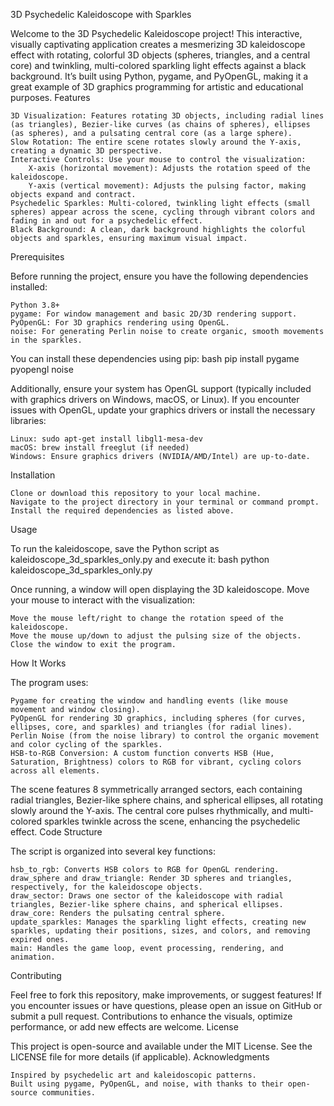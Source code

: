 3D Psychedelic Kaleidoscope with Sparkles

Welcome to the 3D Psychedelic Kaleidoscope project! This interactive, visually captivating application creates a mesmerizing 3D kaleidoscope effect with rotating, colorful 3D objects (spheres, triangles, and a central core) and twinkling, multi-colored sparkling light effects against a black background. It’s built using Python, pygame, and PyOpenGL, making it a great example of 3D graphics programming for artistic and educational purposes.
Features

    3D Visualization: Features rotating 3D objects, including radial lines (as triangles), Bezier-like curves (as chains of spheres), ellipses (as spheres), and a pulsating central core (as a large sphere).
    Slow Rotation: The entire scene rotates slowly around the Y-axis, creating a dynamic 3D perspective.
    Interactive Controls: Use your mouse to control the visualization:
        X-axis (horizontal movement): Adjusts the rotation speed of the kaleidoscope.
        Y-axis (vertical movement): Adjusts the pulsing factor, making objects expand and contract.
    Psychedelic Sparkles: Multi-colored, twinkling light effects (small spheres) appear across the scene, cycling through vibrant colors and fading in and out for a psychedelic effect.
    Black Background: A clean, dark background highlights the colorful objects and sparkles, ensuring maximum visual impact.

Prerequisites

Before running the project, ensure you have the following dependencies installed:

    Python 3.8+
    pygame: For window management and basic 2D/3D rendering support.
    PyOpenGL: For 3D graphics rendering using OpenGL.
    noise: For generating Perlin noise to create organic, smooth movements in the sparkles.

You can install these dependencies using pip:
bash
pip install pygame pyopengl noise

Additionally, ensure your system has OpenGL support (typically included with graphics drivers on Windows, macOS, or Linux). If you encounter issues with OpenGL, update your graphics drivers or install the necessary libraries:

    Linux: sudo apt-get install libgl1-mesa-dev
    macOS: brew install freeglut (if needed)
    Windows: Ensure graphics drivers (NVIDIA/AMD/Intel) are up-to-date.

Installation

    Clone or download this repository to your local machine.
    Navigate to the project directory in your terminal or command prompt.
    Install the required dependencies as listed above.

Usage

To run the kaleidoscope, save the Python script as kaleidoscope_3d_sparkles_only.py and execute it:
bash
python kaleidoscope_3d_sparkles_only.py

Once running, a window will open displaying the 3D kaleidoscope. Move your mouse to interact with the visualization:

    Move the mouse left/right to change the rotation speed of the kaleidoscope.
    Move the mouse up/down to adjust the pulsing size of the objects.
    Close the window to exit the program.

How It Works

The program uses:

    Pygame for creating the window and handling events (like mouse movement and window closing).
    PyOpenGL for rendering 3D graphics, including spheres (for curves, ellipses, core, and sparkles) and triangles (for radial lines).
    Perlin Noise (from the noise library) to control the organic movement and color cycling of the sparkles.
    HSB-to-RGB Conversion: A custom function converts HSB (Hue, Saturation, Brightness) colors to RGB for vibrant, cycling colors across all elements.

The scene features 8 symmetrically arranged sectors, each containing radial triangles, Bezier-like sphere chains, and spherical ellipses, all rotating slowly around the Y-axis. The central core pulses rhythmically, and multi-colored sparkles twinkle across the scene, enhancing the psychedelic effect.
Code Structure

The script is organized into several key functions:

    hsb_to_rgb: Converts HSB colors to RGB for OpenGL rendering.
    draw_sphere and draw_triangle: Render 3D spheres and triangles, respectively, for the kaleidoscope objects.
    draw_sector: Draws one sector of the kaleidoscope with radial triangles, Bezier-like sphere chains, and spherical ellipses.
    draw_core: Renders the pulsating central sphere.
    update_sparkles: Manages the sparkling light effects, creating new sparkles, updating their positions, sizes, and colors, and removing expired ones.
    main: Handles the game loop, event processing, rendering, and animation.

Contributing

Feel free to fork this repository, make improvements, or suggest features! If you encounter issues or have questions, please open an issue on GitHub or submit a pull request. Contributions to enhance the visuals, optimize performance, or add new effects are welcome.
License

This project is open-source and available under the MIT License. See the LICENSE file for more details (if applicable).
Acknowledgments

    Inspired by psychedelic art and kaleidoscopic patterns.
    Built using pygame, PyOpenGL, and noise, with thanks to their open-source communities.
